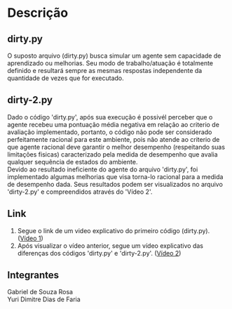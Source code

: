 # Descrição 
## dirty.py
O suposto arquivo (dirty.py) busca simular um agente sem capacidade de aprendizado ou melhorias. Seu modo de trabalho/atuação é totalmente definido e resultará sempre as mesmas respostas independente da quantidade de vezes que for executado.

## dirty-2.py
Dado o código 'dirty.py', após sua execução é possivél perceber que o agente recebeu uma pontuação média negativa em relação ao criterio de avaliação implementado, portanto, o código não pode ser considerado perfeitamente racional para este ambiente, pois não atende ao criterio de que agente racional deve garantir o melhor desempenho (respeitando suas limitações fisicas) caracterizado pela medida de desempenho que avalia qualquer sequência de estados do ambiente.
<br>
Devido ao resultado ineficiente do agente do arquivo 'dirty.py', foi implementado algumas melhorias que visa torna-lo racional para a medida de desempenho dada. Seus resultados podem ser visualizados no arquivo 'dirty-2.py' e compreendidos através do 'Vídeo 2'. 

## Link 
1. Segue o link de um video explicativo do primeiro código (dirty.py). (<a href="https://drive.google.com/file/d/1q6_jPwqbC9sg91vmLaZ00XUUD01NQ4tH/view?usp=sharing">Vídeo 1<a>)
2. Após visualizar o vídeo anterior, segue um vídeo explicativo das diferenças dos códigos 'dirty.py' e 'dirty-2.py'.  (<a href="https://drive.google.com/file/d/1nfDWFXyyHi2nz4WCBQZlbtKqdSNedL4_/view?usp=sharing">Vídeo 2<a>)




## Integrantes
Gabriel de Souza Rosa <br>
Yuri Dimitre Dias de Faria